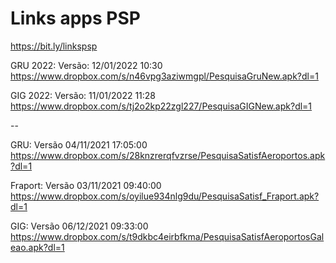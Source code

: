 # Links apps PSP
https://bit.ly/linkspsp

GRU 2022: Versão: 12/01/2022 10:30
https://www.dropbox.com/s/n46vpg3aziwmgpl/PesquisaGruNew.apk?dl=1

GIG 2022: Versão: 11/01/2022 11:28
https://www.dropbox.com/s/tj2o2kp22zgl227/PesquisaGIGNew.apk?dl=1



--

GRU: Versão 04/11/2021  17:05:00
https://www.dropbox.com/s/28knzrerqfvzrse/PesquisaSatisfAeroportos.apk?dl=1
 
Fraport: Versão 03/11/2021  09:40:00
https://www.dropbox.com/s/oyilue934nlg9du/PesquisaSatisf_Fraport.apk?dl=1
 
GIG: Versão 06/12/2021  09:33:00
https://www.dropbox.com/s/t9dkbc4eirbfkma/PesquisaSatisfAeroportosGaleao.apk?dl=1












